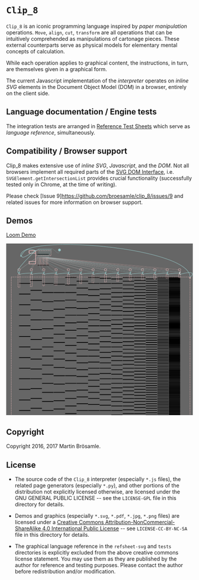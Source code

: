 `Clip_8`
========

`Clip_8` is an iconic programming language inspired by _paper manipulation_ operations. `Move`, `align`, `cut`, `transform` are all operations that can be intuitively comprehended as manipulations of cartonage pieces. These external counterparts serve as physical models for elementary mental concepts of calculation.

While each operation applies to graphical content, the instructions, in turn, are themselves given in a graphical form.

The current Javascript implementation of the _interpreter_ operates on _inline SVG_ elements in the Document Object Model (DOM) in a browser, entirely on the client side.


Language documentation / Engine tests
-------------------------------------

The integration tests are arranged in [Reference Test Sheets](https://broesamle.github.io/clip_8/tests/) which serve as _language reference_, simultaneously.


Compatibility / Browser support
-------------------------------

Clip_8 makes extensive use of _inline SVG_, _Javascript_, and the _DOM_. Not all browsers implement all required parts of the
[SVG DOM Interface](https://www.w3.org/TR/SVG11/struct.html#DOMInterfaces]), i.e. `SVGElement.getIntersectionList` provides crucial functionality (successfully tested only in Chrome, at the time of writing).

Please check [Issue 9]https://github.com/broesamle/clip_8/issues/9 and related issues for more information on browser support.


Demos
-----

[Loom Demo](https://broesamle.github.io/clip_8/demos/loom3.html)

![Loom Demo](VISUAL-ABSTRACT.jpg)


Copyright
---------

Copyright 2016, 2017 Martin Brösamle.


License
-------

+ The source code of the `Clip_8` interpreter (especially `*.js` files), the related page generators (especially `*.py`), and other portions of the distribution not explicitly licensed otherwise, are licensed under the GNU GENERAL PUBLIC LICENSE -- see the `LICENSE-GPL` file in this directory for details.

+ Demos and graphics (especially `*.svg`, `*.pdf`, `*.jpg`, `*.png` files) are licensed under a [Creative Commons Attribution-NonCommercial-ShareAlike 4.0 International Public License](https://creativecommons.org/licenses/by-nc-sa/4.0/legalcode) -- see `LICENSE-CC-BY-NC-SA` file in this directory for details.

+ The graphical language reference in the `refsheet-svg` and `tests` directories is explicitly excluded from the above creative commons license statement. You may use them as they are published by the author for
reference and testing purposes. Please contact the author before redistribution and/or modification.
